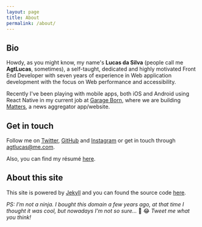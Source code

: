 ```yaml
---
layout: page
title: About
permalink: /about/
---
```


## Bio

Howdy, as you might know, my name's **Lucas da Silva** (people call me **AgtLucas**, sometimes), a self-taught, dedicated and highly motivated Front End Developer with seven years of experience in Web application development with the focus on Web performance and accessibility.

Recently I've been playing with mobile apps, both iOS and Android using React Native in my current job at [Garage Born](https://www.garageborn.com/), where we are building [Matters](https://mtt.rs), a news aggregator app/website.

## Get in touch

Follow me on [Twitter](https://twitter.com/_agtlucas), [GitHub](https://github.com/AgtLucas) and [Instagram](https://www.instagram.com/_agtlucas/) or get in touch through [agtlucas@me.com](mailto:agtlucas@me.com).

Also, you can find my résumé [here](/resume.pdf).

## About this site

This site is powered by [Jekyll](https://jekyllrb.com/) and you can found the source code [here](https://github.com/AgtLucas/lucas.ninja).

*PS: I'm not a ninja. I bought this domain a few years ago, at that time I thought it was cool, but nowadays I'm not so sure...* 🤔 😂 *Tweet me what you think!*
